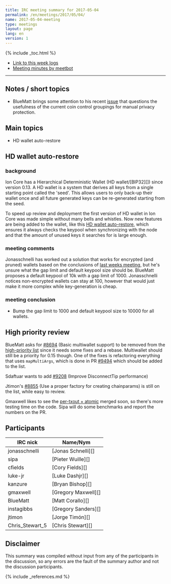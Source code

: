 ```yaml
---
title: IRC meeting summary for 2017-05-04
permalink: /en/meetings/2017/05/04/
name: 2017-05-04-meeting
type: meetings
layout: page
lang: en
version: 1
---
```

{% include _toc.html %}
 
- [Link to this week logs](https://botbot.me/freenode/ion-core-dev/2017-05-04/?msg=85162138&page=3)
- [Meeting minutes by meetbot](http://www.erisian.com.au/meetbot/ion-core-dev/2017/ion-core-dev.2017-05-04-19.01.html)
 
---

## Notes / short topics

- BlueMatt brings some attention to his recent [issue][#10337] that questions the usefulness of the current coin control groupings for manual privacy protection.

## Main topics

- HD wallet auto-restore

## HD wallet auto-restore

### background

Ion Core has a Hierarchical Deterministic Wallet (HD wallet/[BIP32][]) since version 0.13. A HD wallet is a system that derives all keys from a single starting point called the 'seed'. This allows users to only back-up their wallet once and all future generated keys can be re-generated starting from the seed.

To speed up review and deployment the first version of HD wallet in Ion Core was made simple without many bells and whistles. Now new features are being added to the wallet, like this [HD wallet auto-restore][#10240], which ensures it always checks the keypool when synchronizing with the node and that the amount of unused keys it searches for is large enough.

### meeting comments

Jonasschnelli has worked out a solution that works for encrypted (and pruned) wallets based on the conclusions of [last weeks meeting](/en/meetings/2017/04/27/#hd-wallet-auto-restore), but he's unsure what the gap limit and default keypool size should be. BlueMatt proposes a default keypool of 10k with a gap limit of 1000. Jonasschnelli notices non-encrypted wallets can stay at 100, however that would just make it more complex while key-generation is cheap.

### meeting conclusion

- Bump the gap limit to 1000 and default keypool size to 10000 for all wallets.

## High priority review

BlueMatt asks for [#8694][] (Basic multiwallet support) to be removed from the [high-priority list](https://github.com/ion/ion/projects/8) since it needs some fixes and a rebase. Multiwallet should still be a priority for 0.15 though. One of the fixes is refactoring everything that uses `mapMultiArgs`, which is done in PR [#9494][] which should be added to the list.

Sdaftuar wants to add [#9208][] (Improve DisconnectTip performance)

Jtimon's [#8855][] (Use a proper factory for creating chainparams) is still on the list, while easy to review.

Gmaxwell likes to see the [per-txout + atomic][#10195] merged soon, so there's more testing time on the code. Sipa will do some benchmarks and report the numbers on the PR.

## Participants
 
| IRC nick        | Name/Nym                  |
|-----------------|---------------------------|
| jonasschnelli   | [Jonas Schnelli][]        |
| sipa            | [Pieter Wuille][]         |
| cfields         | [Cory Fields][]           |
| luke-jr         | [Luke Dashjr][]           |
| kanzure         | [Bryan Bishop][]          |
| gmaxwell        | [Gregory Maxwell][]       |
| BlueMatt        | [Matt Corallo][]          |
| instagibbs      | [Gregory Sanders][]       |
| jtimon          | [Jorge Timón][]           |
| Chris_Stewart_5 | [Chris Stewart][]         |

## Disclaimer
 
This summary was compiled without input from any of the participants in the discussion, so any errors are the fault of the summary author and not the discussion participants.

[#8694]: https://github.com/ion/ion/pull/8694
[#10240]: https://github.com/ion/ion/pull/10240
[#9208]: https://github.com/ion/ion/pull/9208
[#8855]: https://github.com/ion/ion/pull/8855
[#9494]: https://github.com/ion/ion/pull/9494
[#10195]: https://github.com/ion/ion/pull/10195
[#10337]: https://github.com/ion/ion/issues/10337

{% include _references.md %}
